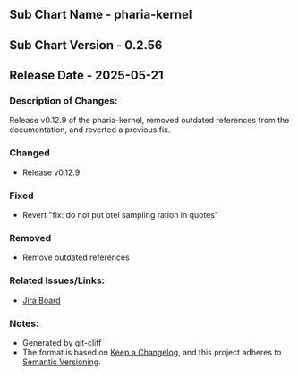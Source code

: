 ## Sub Chart Name - pharia-kernel
## Sub Chart Version - 0.2.56
## Release Date - 2025-05-21

### Description of Changes:

Release v0.12.9 of the pharia-kernel, removed outdated references from the documentation, and reverted a previous fix.

### Changed

- Release v0.12.9

### Fixed

- Revert "fix: do not put otel sampling ration in quotes"

### Removed

- Remove outdated references

### Related Issues/Links:
- [Jira Board](https://aleph-alpha.atlassian.net/jira/software/projects/PK/boards/160)

### Notes:
- Generated by git-cliff
- The format is based on [Keep a Changelog](https://keepachangelog.com/en/1.0.0/),
and this project adheres to [Semantic Versioning](https://semver.org/spec/v2.0.0.html).
